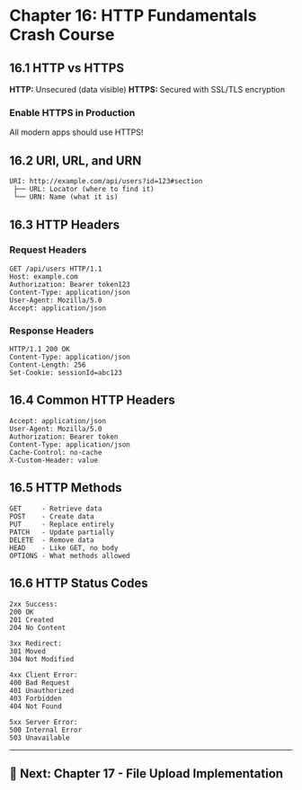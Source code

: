 # Chapter 16: HTTP Fundamentals Crash Course

## 16.1 HTTP vs HTTPS

**HTTP:** Unsecured (data visible)
**HTTPS:** Secured with SSL/TLS encryption

### Enable HTTPS in Production

All modern apps should use HTTPS!

## 16.2 URI, URL, and URN

```
URI: http://example.com/api/users?id=123#section
 ├── URL: Locator (where to find it)
 └── URN: Name (what it is)
```

## 16.3 HTTP Headers

### Request Headers
```
GET /api/users HTTP/1.1
Host: example.com
Authorization: Bearer token123
Content-Type: application/json
User-Agent: Mozilla/5.0
Accept: application/json
```

### Response Headers
```
HTTP/1.1 200 OK
Content-Type: application/json
Content-Length: 256
Set-Cookie: sessionId=abc123
```

## 16.4 Common HTTP Headers

```
Accept: application/json
User-Agent: Mozilla/5.0
Authorization: Bearer token
Content-Type: application/json
Cache-Control: no-cache
X-Custom-Header: value
```

## 16.5 HTTP Methods

```
GET     - Retrieve data
POST    - Create data
PUT     - Replace entirely
PATCH   - Update partially
DELETE  - Remove data
HEAD    - Like GET, no body
OPTIONS - What methods allowed
```

## 16.6 HTTP Status Codes

```
2xx Success:
200 OK
201 Created
204 No Content

3xx Redirect:
301 Moved
304 Not Modified

4xx Client Error:
400 Bad Request
401 Unauthorized
403 Forbidden
404 Not Found

5xx Server Error:
500 Internal Error
503 Unavailable
```

---

## 🎯 Next: Chapter 17 - File Upload Implementation
